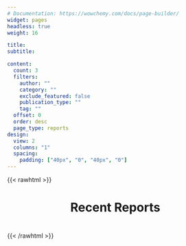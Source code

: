 ```yaml
---
# Documentation: https://wowchemy.com/docs/page-builder/
widget: pages
headless: true
weight: 16

title:
subtitle:

content:
  count: 3
  filters:
    author: ""
    category: ""
    exclude_featured: false
    publication_type: ""
    tag: ""
  offset: 0
  order: desc
  page_type: reports
design:
  view: 2
  columns: "1"
  spacing:
    padding: ["40px", "0", "40px", "0"]
---
```


{{< rawhtml >}}

<div style="display:block; text-align:center; margin-bottom: 40px">
  <h1>Recent Reports</h1>
</div>
{{< /rawhtml >}}
